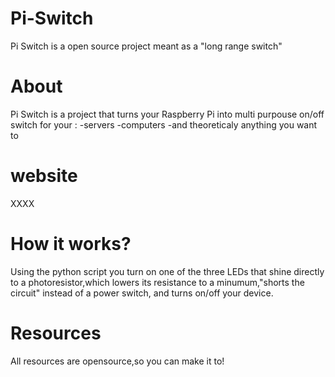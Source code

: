 # Pi-Switch
Pi Switch is a open source project meant as a "long range switch"

# About
Pi Switch is a project that turns your Raspberry Pi into multi purpouse on/off switch for your : 
-servers
-computers
-and theoreticaly anything you want to
  
  
# website

XXXX

# How it works?
Using the python script you turn on one of the three LEDs that shine directly to a photoresistor,which lowers its resistance to a minumum,"shorts the circuit" instead of a power switch, and turns on/off your device.

# Resources
All resources are opensource,so you can make it to!

